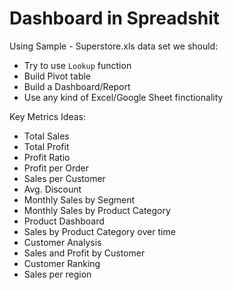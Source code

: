 # Dashboard in Spreadshit
Using Sample - Superstore.xls data set we should:

- Try to use `Lookup` function
- Build Pivot table
- Build a Dashboard/Report
- Use any kind of Excel/Google Sheet finctionality

Key Metrics Ideas:
- Total Sales
- Total Profit
- Profit Ratio
- Profit per Order
- Sales per Customer
- Avg. Discount
- Monthly Sales by Segment
- Monthly Sales by Product Category
- Product Dashboard
- Sales by Product Category over time
- Customer Analysis
- Sales and Profit by Customer
- Customer Ranking
- Sales per region
